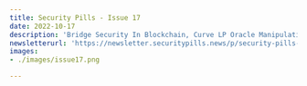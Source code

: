```yaml
---
title: Security Pills - Issue 17
date: 2022-10-17
description: 'Bridge Security In Blockchain, Curve LP Oracle Manipulation, Persistent PHP Payloads In PNGs'
newsletterurl: 'https://newsletter.securitypills.news/p/security-pills-issue-17'
images: 
- ./images/issue17.png

--- 
```


